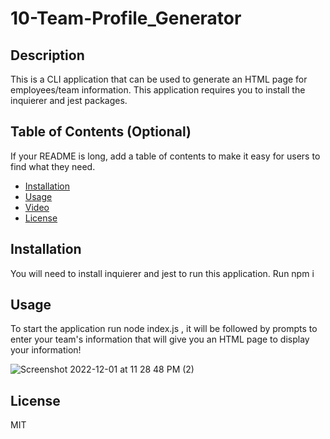 # 10-Team-Profile_Generator

## Description

This is a CLI application that can be used to generate an HTML page for employees/team information.
This application requires you to install the inquierer and jest packages. 

## Table of Contents (Optional)

If your README is long, add a table of contents to make it easy for users to find what they need.

- [Installation](#installation)
- [Usage](#usage)
- [Video](#video)
- [License](#license)

## Installation

You will need to install inquierer and jest to run this application. Run npm i

## Usage

To start the application run node index.js , it will be followed by prompts to enter your team's information that will give you an HTML page to display your information! 

![Screenshot 2022-12-01 at 11 28 48 PM (2)](https://user-images.githubusercontent.com/110876203/205231622-96316d80-50cf-4b24-8e08-ae552df93545.png)



## License

MIT
